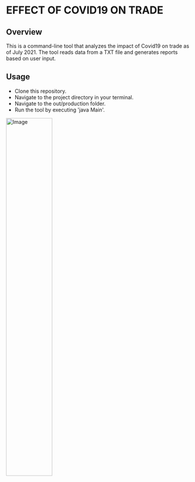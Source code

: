 # EFFECT OF COVID19 ON TRADE

## Overview
This is a command-line tool that analyzes the impact of Covid19 on trade as of July 2021. 
The tool reads data from a TXT file and generates reports based on user input.

## Usage
- Clone this repository.
- Navigate to the project directory in your terminal.
- Navigate to the out/production folder.
- Run the tool by executing 'java Main'.

<img src="https://user-images.githubusercontent.com/115504418/235936860-a46c9386-856a-49a4-9f57-91f65ec03d42.png" alt="Image" style="width: 50%;">


